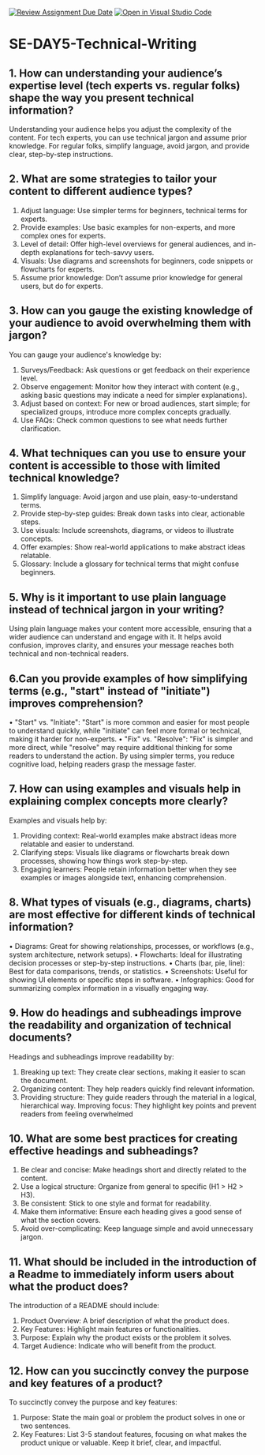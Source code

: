 [![Review Assignment Due Date](https://classroom.github.com/assets/deadline-readme-button-22041afd0340ce965d47ae6ef1cefeee28c7c493a6346c4f15d667ab976d596c.svg)](https://classroom.github.com/a/zsAR-pyY)
[![Open in Visual Studio Code](https://classroom.github.com/assets/open-in-vscode-2e0aaae1b6195c2367325f4f02e2d04e9abb55f0b24a779b69b11b9e10269abc.svg)](https://classroom.github.com/online_ide?assignment_repo_id=18514523&assignment_repo_type=AssignmentRepo)
# SE-DAY5-Technical-Writing
## 1. How can understanding your audience’s expertise level (tech experts vs. regular folks) shape the way you present technical information?
Understanding your audience helps you adjust the complexity of the content. For tech experts, you can use technical jargon and assume prior knowledge. For regular folks, simplify language, avoid jargon, and provide clear, step-by-step instructions.
## 2. What are some strategies to tailor your content to different audience types?
1.	Adjust language: Use simpler terms for beginners, technical terms for experts.
2.	Provide examples: Use basic examples for non-experts, and more complex ones for experts.
3.	Level of detail: Offer high-level overviews for general audiences, and in-depth explanations for tech-savvy users.
4.	Visuals: Use diagrams and screenshots for beginners, code snippets or flowcharts for experts.
5.	Assume prior knowledge: Don’t assume prior knowledge for general users, but do for experts.

## 3. How can you gauge the existing knowledge of your audience to avoid overwhelming them with jargon?
You can gauge your audience's knowledge by:
1.	Surveys/Feedback: Ask questions or get feedback on their experience level.
2.	Observe engagement: Monitor how they interact with content (e.g., asking basic questions may indicate a need for simpler explanations).
3.	Adjust based on context: For new or broad audiences, start simple; for specialized groups, introduce more complex concepts gradually.
4.	Use FAQs: Check common questions to see what needs further clarification.

## 4. What techniques can you use to ensure your content is accessible to those with limited technical knowledge?
1.	Simplify language: Avoid jargon and use plain, easy-to-understand terms.
2.	Provide step-by-step guides: Break down tasks into clear, actionable steps.
3.	Use visuals: Include screenshots, diagrams, or videos to illustrate concepts.
4.	Offer examples: Show real-world applications to make abstract ideas relatable.
5.	Glossary: Include a glossary for technical terms that might confuse beginners.

## 5. Why is it important to use plain language instead of technical jargon in your writing?
Using plain language makes your content more accessible, ensuring that a wider audience can understand and engage with it. It helps avoid confusion, improves clarity, and ensures your message reaches both technical and non-technical readers.
## 6.Can you provide examples of how simplifying terms (e.g., "start" instead of "initiate") improves comprehension?
•	"Start" vs. "Initiate": "Start" is more common and easier for most people to understand quickly, while "initiate" can feel more formal or technical, making it harder for non-experts.
•	"Fix" vs. "Resolve": "Fix" is simpler and more direct, while "resolve" may require additional thinking for some readers to understand the action.
By using simpler terms, you reduce cognitive load, helping readers grasp the message faster.
## 7. How can using examples and visuals help in explaining complex concepts more clearly?
Examples and visuals help by:
1.	Providing context: Real-world examples make abstract ideas more relatable and easier to understand.
2.	Clarifying steps: Visuals like diagrams or flowcharts break down processes, showing how things work step-by-step.
3.	Engaging learners: People retain information better when they see examples or images alongside text, enhancing comprehension.

## 8. What types of visuals (e.g., diagrams, charts) are most effective for different kinds of technical information?
•	Diagrams: Great for showing relationships, processes, or workflows (e.g., system architecture, network setups).
•	Flowcharts: Ideal for illustrating decision processes or step-by-step instructions.
•	Charts (bar, pie, line): Best for data comparisons, trends, or statistics.
•	Screenshots: Useful for showing UI elements or specific steps in software.
•	Infographics: Good for summarizing complex information in a visually engaging way.

## 9. How do headings and subheadings improve the readability and organization of technical documents?
Headings and subheadings improve readability by:
1.	Breaking up text: They create clear sections, making it easier to scan the document.
2.	Organizing content: They help readers quickly find relevant information.
3.	Providing structure: They guide readers through the material in a logical, hierarchical way.
Improving focus: They highlight key points and prevent readers from feeling overwhelmed

## 10. What are some best practices for creating effective headings and subheadings?
1.	Be clear and concise: Make headings short and directly related to the content.
2.	Use a logical structure: Organize from general to specific (H1 > H2 > H3).
3.	Be consistent: Stick to one style and format for readability.
4.	Make them informative: Ensure each heading gives a good sense of what the section covers.
5.	Avoid over-complicating: Keep language simple and avoid unnecessary jargon.

## 11. What should be included in the introduction of a Readme to immediately inform users about what the product does?
The introduction of a README should include:
1.	Product Overview: A brief description of what the product does.
2.	Key Features: Highlight main features or functionalities.
3.	Purpose: Explain why the product exists or the problem it solves.
4.	Target Audience: Indicate who will benefit from the product.

## 12. How can you succinctly convey the purpose and key features of a product?
To succinctly convey the purpose and key features:
1.	Purpose: State the main goal or problem the product solves in one or two sentences.
2.	Key Features: List 3-5 standout features, focusing on what makes the product unique or valuable.
Keep it brief, clear, and impactful.
